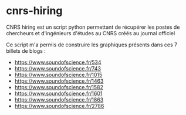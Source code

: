 # cnrs-hiring

CNRS hiring est un script python permettant de récupérer les postes de chercheurs et d'ingénieurs d'études au CNRS créés au journal officiel

Ce script m'a permis de construire les graphiques présents dans ces 7 billets de blogs :
- https://www.soundofscience.fr/534
- https://www.soundofscience.fr/743
- https://www.soundofscience.fr/1015
- https://www.soundofscience.fr/1463
- https://www.soundofscience.fr/1582
- https://www.soundofscience.fr/1601
- https://www.soundofscience.fr/1863
- https://www.soundofscience.fr/2786
